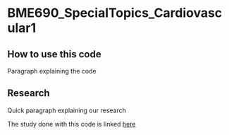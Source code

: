 # BME690_SpecialTopics_Cardiovascular1

## How to use this code

Paragraph explaining the code

## Research 
Quick paragraph explaining our research

The study done with this code is linked [here](https://zdathe.wixsite.com/genosite/future-testing)
